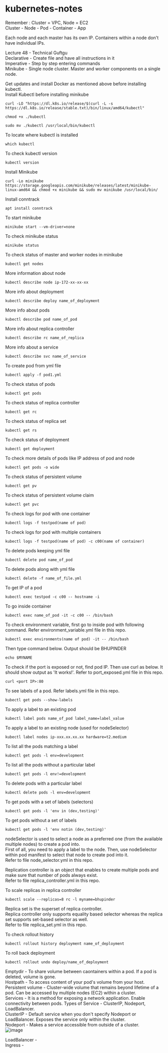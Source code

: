 # kubernetes-notes  


Remember : Cluster = VPC, Node = EC2   
Cluster - Node - Pod - Container - App   

Each node and each master has its own IP. Containers within a node don't have individual IPs.   

Lecture 48 - Technical Guftgu  
Declarative - Create file and have all instructions in it  
Imperative - Step by step entering commands  
Minikube - Single node cluster. Master and worker components on a single node.  

Get updates and install Docker as mentioned above before installing kubectl.  
Install Kubectl before installing minikube  
```
curl -LO "https://dl.k8s.io/release/$(curl -L -s https://dl.k8s.io/release/stable.txt)/bin/linux/amd64/kubectl"
```
```
chmod +x ./kubectl
```
```  
sudo mv ./kubectl /usr/local/bin/kubectl
``` 

To locate where kubectl is installed  
```
which kubectl
```
To check kubectl version  
```
kubectl version
```

Install Minikube  
```
curl -Lo minikube https://storage.googleapis.com/minikube/releases/latest/minikube-linux-amd64 && chmod +x minikube && sudo mv minikube /usr/local/bin/
```

Install conntrack  
```
apt install conntrack  
```

To start minikube  
```
minikube start --vm-driver=none
```

To check minikube status  
```
minikube status
```

To check status of master and worker nodes in minikube  
```
kubectl get nodes  
```

More information about node
```
kubectl describe node ip-172-xx-xx-xx  
```

More info about deployment  
```
kubectl describe deploy name_of_deployment  
```

More info about pods    
```
kubectl describe pod name_of_pod  
```

More info about replica controller  
```
kubectl describe rc name_of_replica  
```
More info about a service  
```
kubectl describe svc name_of_service  
```

To create pod from yml file  
```
kubectl apply -f pod1.yml  
```
To check status of pods  
```
kubectl get pods  
```
To check status of replica controller  
```
kubectl get rc  
```
To check status of replica set   
```
kubectl get rs    
```
To check status of deployment    
```
kubectl get deployment   
```
To check more details of pods like IP address of pod and node  
```
kubectl get pods -o wide  
```
To check status of persistent volume  
```
kubectl get pv  
```
To check status of persistent volume claim   
```
kubectl get pvc    
```
To check logs for pod with one container  
```
kubectl logs -f testpod(name of pod)
```
To check logs for pod with multiple containers  
```
kubectl logs -f testpod(name of pod) -c c00(name of container)
```
To delete pods keeping yml file   
```
kubectl delete pod name_of_pod  
```
To delete pods along with yml file  
```
kubectl delete -f name_of_file.yml
```

To get IP of a pod  
```
kubectl exec testpod -c c00 -- hostname -i
```
To go inside container  
```
kubectl exec name_of_pod -it -c c00 -- /bin/bash
```

To check environment variable, first go to inside pod with following command. Refer environment_variable.yml file in this repo.  
```
kubectl exec environments(name of pod) -it -- /bin/bash  
```
Then type command below. Output should be BHUPINDER
```
echo $MYNAME  
```

To check if the port is exposed or not, find pod IP. Then use curl as below. It should show output as 'It works!'. Refer to port_exposed.yml file in this repo.  
```
curl <port IP>:80  
```
To see labels of a pod. Refer labels.yml file in this repo.  
```
kubectl get pods --show-labels  
```
To apply a label to an existing pod  
```
kubectl label pods name_of_pod label_name=label_value   
```
To apply a label to an existing node (used for nodeSelector) 
```
kubectl label nodes ip-xxx.xx.xx.xx hardware=t2.medium  
```
To list all the pods matching a label  
```
kubectl get pods -l env=development  
```
To list all the pods without a particular label  
```
kubectl get pods -l env!=development  
```
To delete pods with a particular label  
```
kubectl delete pods -l env=development  
```
To get pods with a set of labels (selectors)  
```
kubectl get pods -l 'env in (dev,testing)'  
```
To get pods without a set of labels  
```
kubectl get pods -l 'env notin (dev,testing)'   
```

nodeSelector is used to select a node as a preferred one (from the available multiple nodes) to create a pod into.  
First of all, you need to apply a label to the node. Then, use nodeSelector within pod manifest to select that node to create pod into it.  
Refer to file node_selector.yml in this repo.  

Replication controller is an object that enables to create multiple pods and make sure that number of pods always exist.  
Refer to file replica_controller.yml in this repo.  

To scale replicas in replica controller   
```
kubectl scale --replicas=8 rc -l myname=bhupinder
```
Replica set is the superset of replica controller.  
Replica controller only supports equality based selector whereas the replica set supports set-based selector as well.  
Refer to file replica_set.yml in this repo.  
 
To check rollout history  
```
kubectl rollout history deployment name_of_deployment  
```
To roll back deployment  
```
kubectl rollout undo deploy/name_of_deployment   
```
  
Emptydir - To share volume between caontainers within a pod. If a pod is deleted, volume is gone.  
Hostpath - To access content of your pod's volume from your host.  
Persistent volume - Cluster-wide volume that remains beyond lifetime of a pod. Can be accessed by multiple nodes (EC2) within a cluster.  
Services - It is a method for exposing a network application.  Enable connectivity between pods. Types of Service - ClusterIP, Nodeport, LoadBalancer.  
ClusterIP - Default service when you don't specify Nodeport or LoadBalancer. Exposes the service only within the cluster.  
Nodeport - Makes a service accessible from outside of a cluster.  
![image](https://github.com/dhruv14385/kubernetes-notes/assets/83332524/8171e2ba-dfe2-4298-8307-41a6fc3e9023)

LoadBalancer -   
Ingress - 


